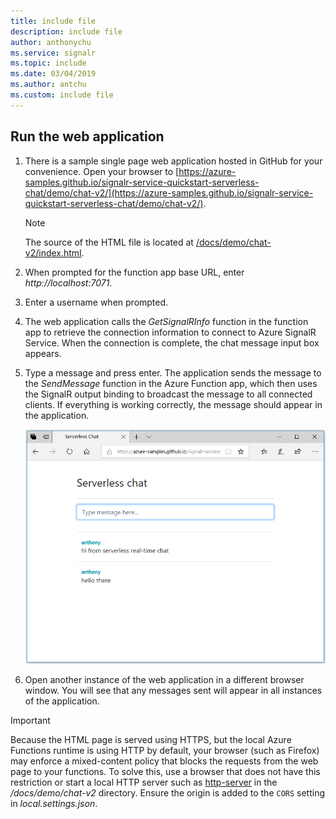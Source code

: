 ```yaml
---
title: include file
description: include file
author: anthonychu
ms.service: signalr
ms.topic: include
ms.date: 03/04/2019
ms.author: antchu
ms.custom: include file
---
```

## Run the web application

1. There is a sample single page web application hosted in GitHub for your convenience. Open your browser to [https://azure-samples.github.io/signalr-service-quickstart-serverless-chat/demo/chat-v2/](https://azure-samples.github.io/signalr-service-quickstart-serverless-chat/demo/chat-v2/).

    > [!NOTE]
    > The source of the HTML file is located at [/docs/demo/chat-v2/index.html](https://github.com/Azure-Samples/signalr-service-quickstart-serverless-chat/blob/master/docs/demo/chat-v2/index.html).

1. When prompted for the function app base URL, enter *http://localhost:7071*.

1. Enter a username when prompted.

1. The web application calls the *GetSignalRInfo* function in the function app to retrieve the connection information to connect to Azure SignalR Service. When the connection is complete, the chat message input box appears.

1. Type a message and press enter. The application sends the message to the *SendMessage* function in the Azure Function app, which then uses the SignalR output binding to broadcast the message to all connected clients. If everything is working correctly, the message should appear in the application.

    ![Run the application](../media/signalr-quickstart-azure-functions-csharp/signalr-quickstart-run-application.png)

1. Open another instance of the web application in a different browser window. You will see that any messages sent will appear in all instances of the application.

> [!IMPORTANT]
> Because the HTML page is served using HTTPS, but the local Azure Functions runtime is using HTTP by default, your browser (such as Firefox) may enforce a mixed-content policy that blocks the requests from the web page to your functions. To solve this, use a browser that does not have this restriction or start a local HTTP server such as [http-server](https://www.npmjs.com/package/http-server) in the */docs/demo/chat-v2* directory. Ensure the origin is added to the `CORS` setting in *local.settings.json*.